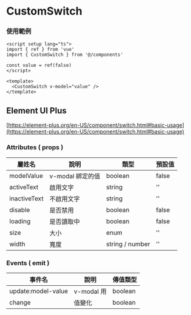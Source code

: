 # CustomSwitch

### 使用範例

```vue
<script setup lang="ts">
import { ref } from 'vue'
import { CustomSwitch } from '@/components'

const value = ref(false)
</script>

<template>
  <CustomSwitch v-model="value" />
</template>
```

## Element UI Plus

[https://element-plus.org/en-US/component/switch.html#basic-usage](https://element-plus.org/en-US/component/switch.html#basic-usage)

### Attributes ( props )

| 屬姓名       | 說明             | 類型            | 預設值 |
| ------------ | ---------------- | --------------- | ------ |
| modelValue   | v-modal 綁定的值 | boolean         | false  |
| activeText   | 啟用文字         | string          | ''     |
| inactiveText | 不啟用文字       | string          | ''     |
| disable      | 是否禁用         | boolean         | false  |
| loading      | 是否讀取中       | boolean         | false  |
| size         | 大小             | enum            | ''     |
| width        | 寬度             | string / number | ''     |

### Events ( emit )

| 事件名             | 說明       | 傳值類型 |
| ------------------ | ---------- | -------- |
| update:model-value | v-modal 用 | boolean  |
| change             | 值變化     | boolean  |
